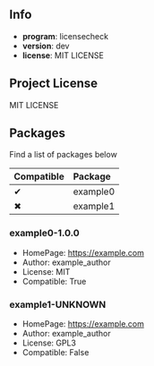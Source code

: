 ## Info

- **program**: licensecheck
- **version**: dev
- **license**: MIT LICENSE

## Project License

MIT LICENSE

## Packages

Find a list of packages below

|Compatible|Package|
|:--|:--|
|✔|example0|
|✖|example1|

### example0-1.0.0

- HomePage: https://example.com
- Author: example_author
- License: MIT
- Compatible: True

### example1-UNKNOWN

- HomePage: https://example.com
- Author: example_author
- License: GPL3
- Compatible: False
